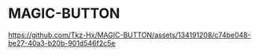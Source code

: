 # MAGIC-BUTTON

https://github.com/Tkz-Hx/MAGIC-BUTTON/assets/134191208/c74be048-be27-40a3-b20b-901d546f2c5e

